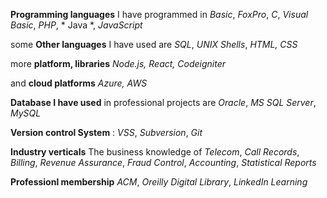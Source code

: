 **Programming languages** I have programmed in *Basic*, *FoxPro*, *C*, *Visual Basic*, *PHP*, * Java *, *JavaScript*

some **Other languages** I have used are *SQL*, *UNIX Shells*, *HTML, CSS*

more **platform, libraries** *Node.js, React, Codeigniter*

and **cloud platforms** *Azure, AWS*

**Database I have used** in professional projects are *Oracle*, *MS SQL Server*, *MySQL*

**Version control System** : *VSS*, *Subversion*, *Git*

**Industry verticals** The business knowledge of *Telecom*, *Call Records*, *Billing*, *Revenue Assurance*, *Fraud Control*, *Accounting*, *Statistical Reports*

**Professionl membership** *ACM*, *Oreilly Digital Library*, *LinkedIn Learning*
